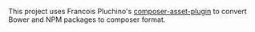 This project uses Francois Pluchino's [composer-asset-plugin](https://github.com/francoispluchino/composer-asset-plugin) to convert Bower and NPM packages to composer format.
